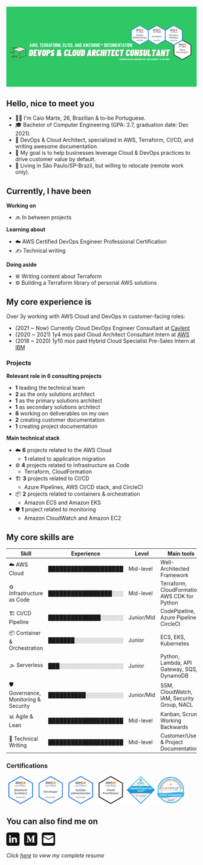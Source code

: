 ![Banner](./assets/banner.png)

## Hello, nice to meet you
- :raising_hand_man: I'm Caio Marte, 26, Brazilian & to-be Portuguese.
- :mortar_board: Bachelor of Computer Engineering (GPA: 3.7, graduation date: Dec 2021).
- :briefcase: DevOps & Cloud Architect, specialized in AWS, Terraform, CI/CD, and writing awesome documentation.
- :dart: My goal is to help businesses leverage Cloud & DevOps practices to drive customer value by default.
- :pushpin: Living in São Paulo/SP-Brazil, but willing to relocate (remote work only).

## Currently, I have been
**Working on**
- :soon: In between projects

**Learning about**
- :cloud: AWS Certified DevOps Engineer Professional Certification
- :writing_hand: Technical writing

**Doing aside**
- :gear: Writing content about Terraform
- :gear: Building a Terraform library of personal AWS solutions

## My core experience is
Over 3y working with AWS Cloud and DevOps in customer-facing roles:
- (2021 ~ Now) Currently Cloud DevOps Engineer Consultant at [Caylent](https://caylent.com/)
- (2020 ~ 2021) 1y4 mos paid Cloud Architect Consultant Intern at [AWS](https://aws.amazon.com/professional-services/)
- (2018 ~ 2020) 1y10 mos paid Hybrid Cloud Specialist Pre-Sales Intern at [IBM](https://www.ibm.com/cloud/hybrid)

### Projects
**Relevant role in 6 consulting projects**
- **1** leading the technical team
- **2** as the only solutions architect
- **1** as the primary solutions architect
- **1** as secondary solutions architect
- **6** working on deliverables on my own
- **2** creating customer documentation
- **1** creating project documentation

**Main technical stack**
- :cloud: **6** projects related to the AWS Cloud
  - **1** related to application migration
- :gear: **4** projects related to Infrastructure as Code
  - Terraform, CloudFormation 
- :building_construction: **3** projects related to CI/CD
  - Azure Pipelines, AWS CI/CD stack, and CircleCI
- :package: **2** projects related to containers & orchestration 
  - Amazon ECS and Amazon EKS
- :shield: **1** project related to monitoring
  - Amazon CloudWatch and Amazon EC2

## My core skills are
| Skill                                      | Experience           | Level      | Main tools                                    |
| ------------------------------------------ | -------------------- | ---------- | --------------------------------------------- |
| :cloud: AWS Cloud                          | ████████████████████ | Mid-level  | Well-Architected Framework                    |
| :gear: Infrastructure as Code              | █████████████████░░░ | Mid-level  | Terraform, CloudFormation, AWS CDK for Python |
| :building_construction: CI/CD Pipeline     | ██████████████░░░░░░ | Junior/Mid | CodePipeline, Azure Pipelines, CircleCI       |
| :package: Container & Orchestration        | ███████░░░░░░░░░░░░░ | Junior     | ECS, EKS, Kubernetes                          |
| :fog: Serverless                           | ███░░░░░░░░░░░░░░░░░ | Junior     | Python, Lambda, API Gateway, SQS, DynamoDB    |
| :shield: Governance, Monitoring & Security | ██████████░░░░░░░░░░ | Junior/Mid | SSM, CloudWatch, IAM, Security Group, NACL    |
| :bar_chart: Agile & Lean                   | ████████████████████ | Mid-level  | Kanban, Scrum, Working Backwards              |
| :memo: Technical Writing                   | ████████████████████ | Mid-level  | Customer/User & Project Documentation         |

### Certifications
<a href="https://www.credly.com/badges/89a2dcd9-9996-4f88-af1b-b85a7794b2dd/public_url" target="_blank"><img src="./assets/certs/aws-certified-solutions-architect-associate.png" width="15%"/></a>
<a href="https://www.credly.com/badges/6e5852d1-e907-47c1-b8cf-33a04a72002a/public_url" target="_blank"><img src="./assets/certs/aws-certified-developer-associate.png" width="15%"/></a>
<a href="https://www.credly.com/badges/e0a706f3-a368-493c-ada1-a3b089e07cab/public_url" target="_blank"><img src="./assets/certs/aws-certified-sysops-administrator-associate.png" width="15%"/></a>
<a href="https://www.credly.com/badges/fc044a9a-b781-4d84-a526-89f20a9373de/public_url" target="_blank"><img src="./assets/certs/aws-certified-cloud-practitioner.png" width="15%"/></a>
<a href="https://www.credly.com/badges/c6163fb3-359f-4e22-aaad-428323e06e96/public_url" target="_blank"><img src="./assets/certs/kanban-foundation-kikf.png" width="15%"/></a>
<a href="https://www.credly.com/badges/95ff1e53-709e-4d26-925c-75f96de33465/public_url" target="_blank"><img src="./assets/certs/scrum-foundation-professional-certificate-sfpc.1.png" width="15%"/></a>

## You can also find me on
<a href="https://pushandroll.com" target="_blank"><img src="./assets/icons/in.png" target="_blank" style="width: 7%;"></a>&nbsp;&nbsp;
<a href="https://blog.pushandroll.com" target="_blank"><img src="./assets/icons/md.png" target="_blank" style="width: 7%;"></a>&nbsp;&nbsp;
<a href="mailto:caiomarte@pushandroll.com" target="_blank"><img src="./assets/icons/gm.png" target="_blank" style="width: 7%;"></a>

*Click <a href="./assets/Resume_EN_v11Mar2022_Cloud_DevOps_Architect.pdf" target="_blank">here</a> to view my complete resume*
